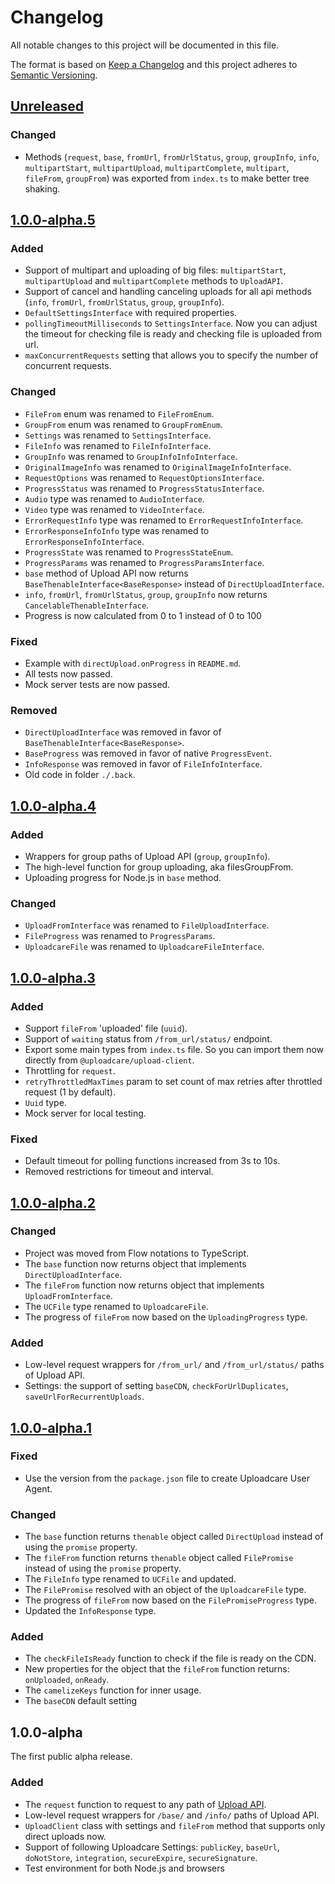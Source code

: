 # Changelog

All notable changes to this project will be documented in this file.

The format is based on [Keep a Changelog](http://keepachangelog.com/en/1.0.0/)
and this project adheres to [Semantic Versioning](http://semver.org/spec/v2.0.0.html).

## [Unreleased]

[Unreleased]: https://github.com/uploadcare/uploadcare-upload-client/compare/v1.0.0-alpha.5...HEAD

### Changed

* Methods (`request`, `base`, `fromUrl`, `fromUrlStatus`, `group`, 
`groupInfo`, `info`, `multipartStart`, `multipartUpload`, 
`multipartComplete`, `multipart`, `fileFrom`, `groupFrom`) was exported 
from `index.ts` to make better tree shaking. 

## [1.0.0-alpha.5]

### Added

* Support of multipart and uploading of big files: `multipartStart`, 
`multipartUpload` and `multipartComplete` methods to `UploadAPI`.
* Support of cancel and handling canceling uploads for all api methods
(`info`, `fromUrl`, `fromUrlStatus`, `group`, `groupInfo`).
* `DefaultSettingsInterface` with required properties.
* `pollingTimeoutMilliseconds` to `SettingsInterface`.
Now you can adjust the timeout for checking file is ready 
and checking file is uploaded from url.
* `maxConcurrentRequests` setting that allows you to specify the number 
of concurrent requests.

### Changed

* `FileFrom` enum was renamed to `FileFromEnum`.
* `GroupFrom` enum was renamed to `GroupFromEnum`.
* `Settings` was renamed to `SettingsInterface`. 
* `FileInfo` was renamed to `FileInfoInterface`.
* `GroupInfo` was renamed to `GroupInfoInfoInterface`.
* `OriginalImageInfo` was renamed to `OriginalImageInfoInterface`.
* `RequestOptions` was renamed to `RequestOptionsInterface`.
* `ProgressStatus` was renamed to `ProgressStatusInterface`.
* `Audio` type was renamed to `AudioInterface`.
* `Video` type was renamed to `VideoInterface`.
* `ErrorRequestInfo` type was renamed to `ErrorRequestInfoInterface`.
* `ErrorResponseInfoInfo` type was renamed to `ErrorResponseInfoInterface`.
* `ProgressState` was renamed to `ProgressStateEnum`.
* `ProgressParams` was renamed to `ProgressParamsInterface`.
* `base` method of Upload API now returns `BaseThenableInterface<BaseResponse>`
instead of `DirectUploadInterface`.
* `info`, `fromUrl`, `fromUrlStatus`, `group`, `groupInfo` now returns 
`CancelableThenableInterface`.
* Progress is now calculated from 0 to 1 instead of 0 to 100

### Fixed

* Example with `directUpload.onProgress` in `README.md`.
* All tests now passed.
* Mock server tests are now passed.

### Removed

* `DirectUploadInterface` was removed in favor of `BaseThenableInterface<BaseResponse>`.
* `BaseProgress` was removed in favor of native `ProgressEvent`.
* `InfoResponse` was removed in favor of `FileInfoInterface`.
* Old code in folder `./.back`.

[1.0.0-alpha.5]: https://github.com/uploadcare/uploadcare-upload-client/compare/v1.0.0-alpha.4...v1.0.0-alpha.5

## [1.0.0-alpha.4]

### Added

* Wrappers for group paths of Upload API (`group`, `groupInfo`).
* The high-level function for group uploading, aka filesGroupFrom.
* Uploading progress for Node.js in `base` method.

### Changed

* `UploadFromInterface` was renamed to `FileUploadInterface`.
* `FileProgress` was renamed to `ProgressParams`.
* `UploadcareFile` was renamed to `UploadcareFileInterface`.

[1.0.0-alpha.4]: https://github.com/uploadcare/uploadcare-upload-client/compare/v1.0.0-alpha.3...v1.0.0-alpha.4

## [1.0.0-alpha.3]

### Added

* Support `fileFrom` 'uploaded' file (`uuid`).
* Support of `waiting` status from `/from_url/status/` endpoint.
* Export some main types from `index.ts` file. 
  So you can import them now directly from `@uploadcare/upload-client`.
* Throttling for `request`.
* `retryThrottledMaxTimes` param to set count of max retries after 
  throttled request (1 by default).
* `Uuid` type.
* Mock server for local testing.

### Fixed

* Default timeout for polling functions increased from 3s to 10s.
* Removed restrictions for timeout and interval.

[1.0.0-alpha.3]: https://github.com/uploadcare/uploadcare-upload-client/compare/v1.0.0-alpha.2...v1.0.0-alpha.3

## [1.0.0-alpha.2]

### Changed

* Project was moved from Flow notations to TypeScript.
* The `base` function now returns object that implements 
  `DirectUploadInterface`.
* The `fileFrom` function now returns object that implements 
  `UploadFromInterface`.
* The `UCFile` type renamed to `UploadcareFile`.
* The progress of `fileFrom` now based on the `UploadingProgress` type.

### Added

* Low-level request wrappers for `/from_url/` and `/from_url/status/` 
  paths of Upload API.
* Settings: the support of setting `baseCDN`, `checkForUrlDuplicates`, 
  `saveUrlForRecurrentUploads`.

[1.0.0-alpha.2]: https://github.com/uploadcare/uploadcare-upload-client/compare/v1.0.0-alpha.1...v1.0.0-alpha.2

## [1.0.0-alpha.1]

### Fixed

* Use the version from the `package.json` file to create Uploadcare User 
  Agent.

### Changed

* The `base` function returns `thenable` object called `DirectUpload`
  instead of using the `promise` property.
* The `fileFrom` function returns `thenable` object called `FilePromise`
  instead of using the `promise` property.
* The `FileInfo` type renamed to `UCFile` and updated.
* The `FilePromise` resolved with an object of the `UploadcareFile` type.
* The progress of `fileFrom` now based on the `FilePromiseProgress` type.
* Updated the `InfoResponse` type.

### Added

* The `checkFileIsReady` function to check if the file is ready on the CDN.
* New properties for the object that the `fileFrom` function returns:
  `onUploaded`, `onReady`.
* The `camelizeKeys` function for inner usage.
* The `baseCDN` default setting

[1.0.0-alpha.1]: https://github.com/uploadcare/uploadcare-upload-client/compare/v1.0.0-alpha...v1.0.0-alpha.1

## 1.0.0-alpha

The first public alpha release.

### Added

* The `request` function to request to any path of [Upload API][upload-api].
* Low-level request wrappers for `/base/` and `/info/` paths of Upload API.
* `UploadClient` class with settings and `fileFrom` method that supports
  only direct uploads now.
* Support of following Uploadcare Settings: `publicKey`, `baseUrl`,
  `doNotStore`, `integration`, `secureExpire`, `secureSignature`.
* Test environment for both Node.js and browsers

[upload-api]: https://uploadcare.com/docs/api_reference/upload/
